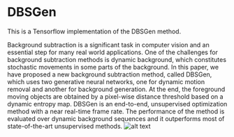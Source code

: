 # DBSGen
This is a Tensorflow implementation of the DBSGen method.

Background subtraction is a significant task in computer vision and an essential step for many real world applications. One of the challenges for background subtraction methods is dynamic background, which constitutes stochastic movements in some parts of the background. In this paper, we have proposed a new background subtraction method, called DBSGen, which uses two generative neural networks, one for dynamic motion removal and another for background generation. At the end, the foreground moving objects are obtained by a pixel-wise distance threshold based on a dynamic entropy map. DBSGen is an end-to-end, unsupervised optimization method with a near real-time frame rate. The performance of the method is evaluated over dynamic background sequences and it outperforms most of state-of-the-art unsupervised methods.
![alt text](https://github.com/FatemeBahri/DBSGen/images/image1.jpg?raw=true)
